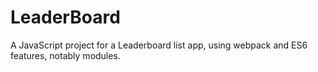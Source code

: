 # LeaderBoard
A JavaScript project for a Leaderboard list app, using webpack and ES6 features, notably modules. 
